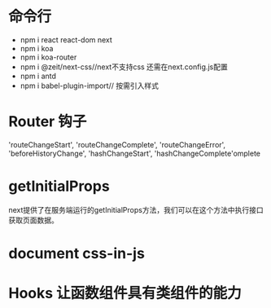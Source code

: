 # 命令行 
- npm i react react-dom next
- npm i koa
- npm i koa-router
- npm i @zeit/next-css//next不支持css 还需在next.config.js配置
- npm i antd
- npm i babel-plugin-import// 按需引入样式

# Router 钩子
  'routeChangeStart',
  'routeChangeComplete',
  'routeChangeError',
  'beforeHistoryChange',
  'hashChangeStart',
  'hashChangeComplete'omplete

# getInitialProps
next提供了在服务端运行的getInitialProps方法，我们可以在这个方法中执行接口获取页面数据。

# document   css-in-js

# Hooks 让函数组件具有类组件的能力
